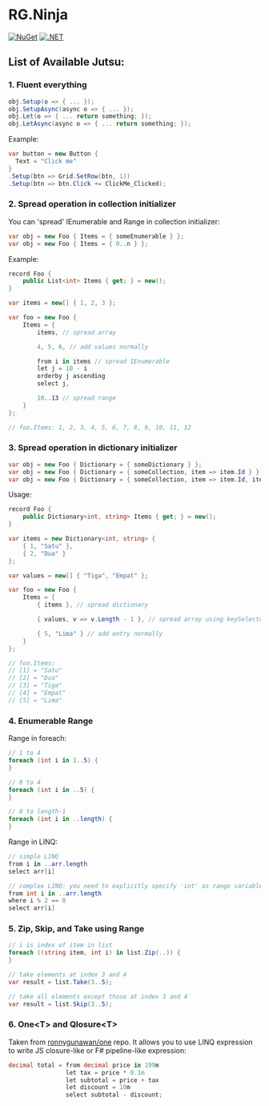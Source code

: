 # RG.Ninja

[![NuGet](https://img.shields.io/nuget/v/RG.Ninja.svg)](https://www.nuget.org/packages/RG.Ninja/) [![.NET](https://github.com/ronnygunawan/ninja/actions/workflows/dotnet.yml/badge.svg)](https://github.com/ronnygunawan/ninja/actions/workflows/dotnet.yml)

## List of Available Jutsu:
### 1. Fluent everything

```cs
obj.Setup(o => { ... });
obj.SetupAsync(async o => { ... });
obj.Let(o => { ... return something; });
obj.LetAsync(async o => { ... return something; });
```

Example:

```cs
var button = new Button {
  Text = "Click me"
}
.Setup(btn => Grid.SetRow(btn, 1))
.Setup(btn => btn.Click += ClickMe_Clicked);
```

### 2. Spread operation in collection initializer

You can 'spread' IEnumerable and Range in collection initializer:

```cs
var obj = new Foo { Items = { someEnumerable } };
var obj = new Foo { Items = { 0..n } };
```

Example:

```cs
record Foo {
    public List<int> Items { get; } = new();
}

var items = new[] { 1, 2, 3 };

var foo = new Foo {
    Items = {
        items, // spread array

        4, 5, 6, // add values normally

        from i in items // spread IEnumerable
        let j = 10 - i
        orderby j ascending
        select j,

        10..13 // spread range
    }
};

// foo.Items: 1, 2, 3, 4, 5, 6, 7, 8, 9, 10, 11, 12
```

### 3. Spread operation in dictionary initializer

```cs
var obj = new Foo { Dictionary = { someDictionary } };
var obj = new Foo { Dictionary = { someCollection, item => item.Id } }; // with key selector
var obj = new Foo { Dictionary = { someCollection, item => item.Id, item => item.Text } }; // with key and value selector
```

Usage:

```cs
record Foo {
    public Dictionary<int, string> Items { get; } = new();
}

var items = new Dictionary<int, string> {
    { 1, "Satu" },
    { 2, "Dua" }
};

var values = new[] { "Tiga", "Empat" };

var foo = new Foo {
    Items = {
        { items }, // spread dictionary

        { values, v => v.Length - 1 }, // spread array using keySelector

        { 5, "Lima" } // add entry normally
    }
};

// foo.Items:
// [1] = "Satu"
// [2] = "Dua"
// [3] = "Tiga"
// [4] = "Empat"
// [5] = "Lima"
```

### 4. Enumerable Range

Range in foreach:

```cs
// 1 to 4
foreach (int i in 1..5) {
}

// 0 to 4
foreach (int i in ..5) {
}

// 0 to length-1
foreach (int i in ..length) {
}
```

Range in LINQ:

```cs
// simple LINQ
from i in ..arr.length
select arr[i]

// complex LINQ: you need to explicitly specify 'int' as range variable type
from int i in ..arr.length
where i % 2 == 0
select arr[i]
```

### 5. Zip, Skip, and Take using Range

```cs
// i is index of item in list
foreach ((string item, int i) in list.Zip(..)) {
}

// take elements at index 3 and 4
var result = list.Take(3..5);

// take all elements except those at index 3 and 4
var result = list.Skip(3..5);
```

### 6. One&lt;T&gt; and Qlosure&lt;T&gt;

Taken from [ronnygunawan/one](https://github.com/ronnygunawan/one) repo. It allows you to use LINQ expression to write JS closure-like or F# pipeline-like expression:

```cs
decimal total = from decimal price in 199m
                let tax = price * 0.1m
                let subtotal = price + tax
                let discount = 10m
                select subtotal - discount;
```
